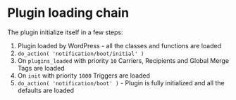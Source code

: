 # Plugin loading chain

The plugin initialize itself in a few steps:

1. Plugin loaded by WordPress - all the classes and functions are loaded
2. `do_action( 'notification/boot/initial' )`
3. On `plugins_loaded` with priority `10` Carriers, Recipients and Global Merge Tags are loaded
4. On `init` with priority `1000` Triggers are loaded
5. `do_action( 'notification/boot' )` - Plugin is fully initialized and all the defaults are loaded




